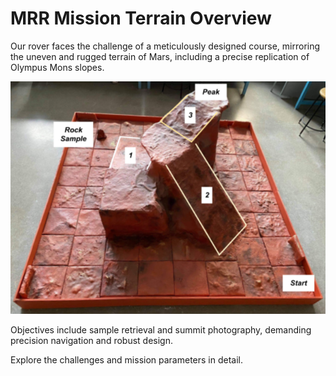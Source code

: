 # MRR Mission Terrain Overview

Our rover faces the challenge of a meticulously designed course, mirroring the uneven and rugged terrain of Mars, including a precise replication of Olympus Mons slopes.

![MRR Course Layout](image/Course_Layout.png)

Objectives include sample retrieval and summit photography, demanding precision navigation and robust design. 

Explore the challenges and mission parameters in detail.
